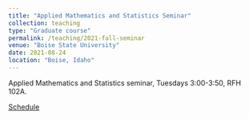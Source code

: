 ```yaml
---
title: "Applied Mathematics and Statistics Seminar"
collection: teaching
type: "Graduate course"
permalink: /teaching/2021-fall-seminar
venue: "Boise State University"
date: 2021-08-24
location: "Boise, Idaho"
---
```


Applied Mathematics and Statistics seminar, Tuesdays 3:00-3:50, RFH 102A.

[Schedule](https://jodimead.github.io/files/Calendar_Fall_2021.pdf)

